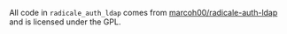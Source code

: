 All code in `radicale_auth_ldap` comes from [marcoh00/radicale-auth-ldap](https://github.com/marcoh00/radicale-auth-ldap)
and is licensed under the GPL.